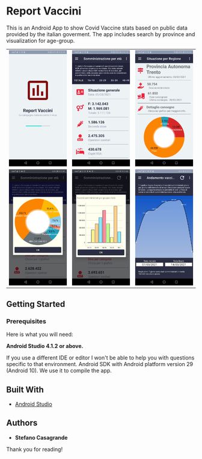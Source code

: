 

# Report Vaccini

This is an Android App to show Covid Vaccine stats based on public data provided by the italian goverment.
The app includes search by province and visualization for age-group.

<table>
<tr>
<td>
<img src="https://raw.githubusercontent.com/StefanoCasagrande/Vaccine_Stats/master/screenshot_1.jpg" width="250">
</td>
<td>
<img src="https://raw.githubusercontent.com/StefanoCasagrande/Vaccine_Stats/master/screenshot_2.jpg" width="250">
</td>
<td>
<img src="https://raw.githubusercontent.com/StefanoCasagrande/Vaccine_Stats/master/screenshot_3.jpg" width="250">
</td>
</tr>
<tr>
<td>
<img src="https://raw.githubusercontent.com/StefanoCasagrande/Vaccine_Stats/master/screenshot_4.jpg" width="250">
</td>
<td>
<img src="https://raw.githubusercontent.com/StefanoCasagrande/Vaccine_Stats/master/screenshot_5.jpg" width="250">
</td>
<td>
<img src="https://raw.githubusercontent.com/StefanoCasagrande/Vaccine_Stats/master/screenshot_6.jpg" width="250">
</td>
</tr>
</table>

## Getting Started

### Prerequisites

Here is what you will need:

**Android Studio 4.1.2 or above.**

If you use a different IDE or editor I won't be able to help you with questions specific to that environment.
Android SDK with Android platform version 29 (Android 10). We use it to compile the app.

## Built With

* [Android Studio](https://developer.android.com/studio)


## Authors

* **Stefano Casagrande**

Thank you for reading!

